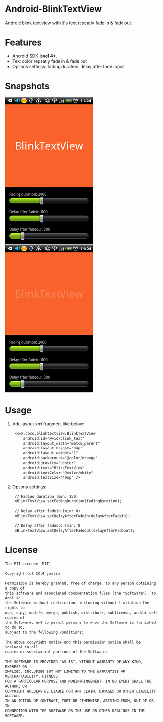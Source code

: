 Android-BlinkTextView
=====================

Android blink text view with it's text repeatly fade in & fade out

Features
========

+ Android SDK **level 4+**.
+ Text color repeatly fade in & fade out
+ Options settings: fading duration, delay after fade in/out

Snapshots
=========

[fadein]: https://github.com/zzhouj/Android-BlinkTextView/raw/master/snapshot/fadein.png  "Fadein"
[fadeout]: https://github.com/zzhouj/Android-BlinkTextView/raw/master/snapshot/fadeout.png  "Fadeout"

![Fadein snapshot][fadein]
![Fadeout snapshot][fadeout]

Usage
=====
1. Add layout xml fragment like below:

		<com.coco.blinktextview.BlinkTextView
		    android:id="@+id/blink_text"
		    android:layout_width="match_parent"
		    android:layout_height="0dp"
		    android:layout_weight="1"
		    android:background="@color/orange"
		    android:gravity="center"
		    android:text="BlinkTextView"
		    android:textColor="@color/white"
		    android:textSize="40sp" />

2. Options settings:

		// Fading duration (min: 150) 
		mBlinkTextView.setFadingDuration(fadingDuration);
		
		// Delay after fadein (min: 0)
		mBlinkTextView.setDelayAfterFadein(delayAfterFadein);
		
		// Delay after fadeout (min: 0)
		mBlinkTextView.setDelayAfterFadeout(delayAfterFadeout);

License
=======

    The MIT License (MIT)
    
    Copyright (c) 2014 justin
    
    Permission is hereby granted, free of charge, to any person obtaining a copy of
    this software and associated documentation files (the "Software"), to deal in
    the Software without restriction, including without limitation the rights to
    use, copy, modify, merge, publish, distribute, sublicense, and/or sell copies of
    the Software, and to permit persons to whom the Software is furnished to do so,
    subject to the following conditions:
    
    The above copyright notice and this permission notice shall be included in all
    copies or substantial portions of the Software.
    
    THE SOFTWARE IS PROVIDED "AS IS", WITHOUT WARRANTY OF ANY KIND, EXPRESS OR
    IMPLIED, INCLUDING BUT NOT LIMITED TO THE WARRANTIES OF MERCHANTABILITY, FITNESS
    FOR A PARTICULAR PURPOSE AND NONINFRINGEMENT. IN NO EVENT SHALL THE AUTHORS OR
    COPYRIGHT HOLDERS BE LIABLE FOR ANY CLAIM, DAMAGES OR OTHER LIABILITY, WHETHER
    IN AN ACTION OF CONTRACT, TORT OR OTHERWISE, ARISING FROM, OUT OF OR IN
    CONNECTION WITH THE SOFTWARE OR THE USE OR OTHER DEALINGS IN THE SOFTWARE.
